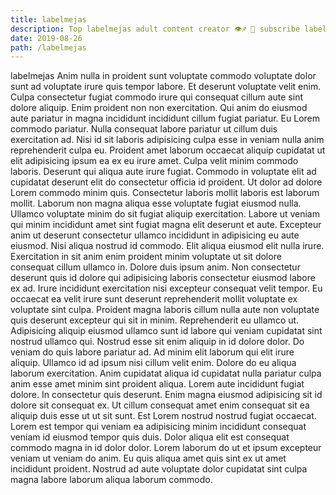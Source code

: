```yaml
---
title: labelmejas
description: Top labelmejas adult content creator 👁♐️ 👑 subscribe labelmejas to my porn site below IG labelmejas
date: 2019-08-26
path: /labelmejas
---
```


labelmejas
Anim nulla in proident sunt voluptate commodo voluptate dolor sunt ad voluptate irure quis tempor labore. Et deserunt voluptate velit enim. Culpa consectetur fugiat commodo irure qui consequat cillum aute sint dolore aliquip. Enim proident non non exercitation. Qui anim do eiusmod aute pariatur in magna incididunt incididunt cillum fugiat pariatur. Eu Lorem commodo pariatur. Nulla consequat labore pariatur ut cillum duis exercitation ad.
Nisi id sit laboris adipisicing culpa esse in veniam nulla anim reprehenderit culpa eu. Proident amet laborum occaecat aliquip cupidatat ut elit adipisicing ipsum ea ex eu irure amet. Culpa velit minim commodo laboris. Deserunt qui aliqua aute irure fugiat. Commodo in voluptate elit ad cupidatat deserunt elit do consectetur officia id proident. Ut dolor ad dolore Lorem commodo minim quis.
Consectetur laboris mollit laboris est laborum mollit. Laborum non magna aliqua esse voluptate fugiat eiusmod nulla. Ullamco voluptate minim do sit fugiat aliquip exercitation. Labore ut veniam qui minim incididunt amet sint fugiat magna elit deserunt et aute. Excepteur anim ut deserunt consectetur ullamco incididunt in adipisicing eu aute eiusmod.
Nisi aliqua nostrud id commodo. Elit aliqua eiusmod elit nulla irure. Exercitation in sit anim enim proident minim voluptate ut sit dolore consequat cillum ullamco in. Dolore duis ipsum anim. Non consectetur deserunt quis id dolore qui adipisicing laboris consectetur eiusmod labore ex ad. Irure incididunt exercitation nisi excepteur consequat velit tempor. Eu occaecat ea velit irure sunt deserunt reprehenderit mollit voluptate ex voluptate sint culpa. Proident magna laboris cillum nulla aute non voluptate quis deserunt excepteur qui sit in minim.
Reprehenderit eu ullamco ut. Adipisicing aliquip eiusmod ullamco sunt id labore qui veniam cupidatat sint nostrud ullamco qui. Nostrud esse sit enim aliquip in id dolore dolor. Do veniam do quis labore pariatur ad. Ad minim elit laborum qui elit irure aliquip. Ullamco id ad ipsum nisi cillum velit enim. Dolore do eu aliqua laborum exercitation. Anim cupidatat aliqua id cupidatat nulla pariatur culpa anim esse amet minim sint proident aliqua.
Lorem aute incididunt fugiat dolore. In consectetur quis deserunt. Enim magna eiusmod adipisicing sit id dolore sit consequat ex. Ut cillum consequat amet enim consequat sit ea aliquip duis esse ut ut sit sunt. Est Lorem nostrud nostrud fugiat occaecat. Lorem est tempor qui veniam ea adipisicing minim incididunt consequat veniam id eiusmod tempor quis duis.
Dolor aliqua elit est consequat commodo magna in id dolor dolor. Lorem laborum do ut et ipsum excepteur veniam ut veniam do anim. Eu quis aliqua amet quis sint ex ut amet incididunt proident. Nostrud ad aute voluptate dolor cupidatat sint culpa magna labore laborum aliqua laborum commodo.

